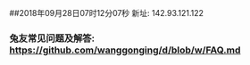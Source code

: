 ##2018年09月28日07时12分07秒 新址: 142.93.121.122
### 兔友常见问题及解答: https://github.com/wanggonging/d/blob/w/FAQ.md

